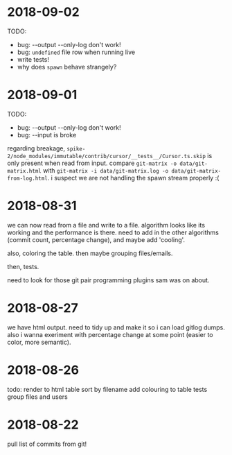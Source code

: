 # 2018-09-02

TODO:
* bug: --output --only-log don't work!
* bug: `undefined` file row when running live
* write tests!
* why does `spawn` behave strangely?




# 2018-09-01

TODO:
* bug: --output --only-log don't work!
* bug: --input is broke


regarding breakage, `spike-2/node_modules/immutable/contrib/cursor/__tests__/Cursor.ts.skip` is only present when read from input. compare `git-matrix -o data/git-matrix.html` with `git-matrix -i data/git-matrix.log -o data/git-matrix-from-log.html`. i suspect we are not handling the spawn stream properly :(


# 2018-08-31

we can now read from a file and write to a file. algorithm looks like its working and the performance is there. need to add in the other algorithms (commit count, percentage change), and maybe add 'cooling'.

also, coloring the table. then maybe grouping files/emails.

then, tests.

need to look for those git pair programming plugins sam was on about.


# 2018-08-27

we have html output. need to tidy up and make it so i can load gitlog dumps.
also i wanna exeriment with percentage change at some point (easier to 
color, more semantic).


# 2018-08-26

todo:
render to html table
sort by filename
add colouring to table
tests
group files and users



# 2018-08-22

pull list of commits from git!